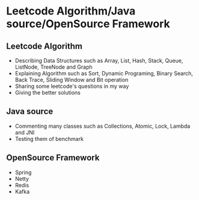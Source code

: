 # Leetcode Algorithm/Java source/OpenSource Framework

## Leetcode Algorithm
- Describing Data Structures such as Array, List, Hash, Stack, Queue, ListNode, TreeNode and Graph
- Explaining Algorithm such as Sort, Dynamic Programing, Binary Search, Back Trace, Sliding Window and Bit operation
- Sharing some leetcode's questions in my way
- Giving the better solutions

## Java source
- Commenting many classes such as Collections, Atomic, Lock, Lambda and JNI
- Testing them of benchmark

## OpenSource Framework
- Spring
- Netty
- Redis
- Kafka